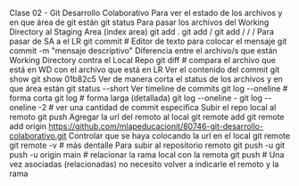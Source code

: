 Clase 02 - Git Desarrollo Colaborativo
Para ver el estado de los archivos y en que área de git están
git status
Para pasar los archivos del Working Directory al Staging Area (index area)
git add .
git add <carpeta>/<archivo>
git add <carpeta1>/<archivo1> <carpeta1>/<archivo2> <carpeta1>/<archivo3>
Para pasar de SA a el LR
git commit # Editor de texto para colocar el mensaje
git commit -m "mensaje descriptivo"
Diferencia entre el archivo/s que están Working Directory contra el Local Repo
git diff # compara el archivo que está en WD con el archivo que está en LR
Ver el contenido del commit
git show <hash>
git show 01b82c5
Ver de manera corta el status de los archivos y en que área están
git status --short
Ver timeline de commits
git log --oneline # forma corta
git log # forma larga (detallada)
git log --oneline -<cantidad de commits> 
git log --oneline -2 # ver una cantidad de commit especifica
Subir el repo local al remoto
git push
Agregar la url del remoto al local
git remote add <alias> <url-al-remoto>
git remote add origin https://github.com/mlapeducacionit/80746-git-desarrollo-colaborativo.git
Controlar que se haya colocando la url en el local
git remote 
git remote -v # más dentalle
Para subir al repositorio remoto
git push -u <remoto> <rama>
git push -u origin main # relacionar la rama local con la remota
git push # Una vez asociadas (relacionadas) no necesito volver a indicarle el remoto y la rama